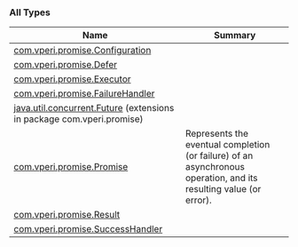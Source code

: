 

### All Types

| Name | Summary |
|---|---|
| [com.vperi.promise.Configuration](../com.vperi.promise/-configuration/index.md) |  |
| [com.vperi.promise.Defer](../com.vperi.promise/-defer/index.md) |  |
| [com.vperi.promise.Executor](../com.vperi.promise/-executor.md) |  |
| [com.vperi.promise.FailureHandler](../com.vperi.promise/-failure-handler.md) |  |
| [java.util.concurrent.Future](../com.vperi.promise/java.util.concurrent.-future/index.md) (extensions in package com.vperi.promise) |  |
| [com.vperi.promise.Promise](../com.vperi.promise/-promise/index.md) | Represents the eventual completion (or failure) of an asynchronous operation, and its resulting value (or error). |
| [com.vperi.promise.Result](../com.vperi.promise/-result/index.md) |  |
| [com.vperi.promise.SuccessHandler](../com.vperi.promise/-success-handler.md) |  |
